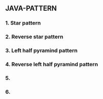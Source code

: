 ## JAVA-PATTERN
### 1. Star pattern
### 2. Reverse star pattern
### 3. Left half pyramind pattern
### 4. Reverse left half pyramind pattern
### 5.
### 6.
